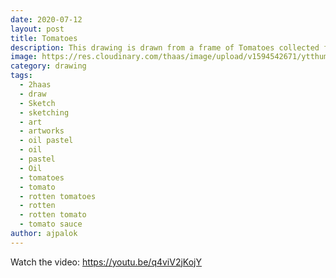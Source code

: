 ```yaml
---
date: 2020-07-12
layout: post
title: Tomatoes
description: This drawing is drawn from a frame of Tomatoes collected from Pixabay.
image: https://res.cloudinary.com/thaas/image/upload/v1594542671/ytthumb_zutspa.jpg
category: drawing
tags:
  - 2haas
  - draw
  - Sketch
  - sketching
  - art
  - artworks
  - oil pastel
  - oil
  - pastel
  - Oil
  - tomatoes
  - tomato
  - rotten tomatoes
  - rotten
  - rotten tomato
  - tomato sauce
author: ajpalok
---
```

Watch the video: https://youtu.be/q4viV2jKojY